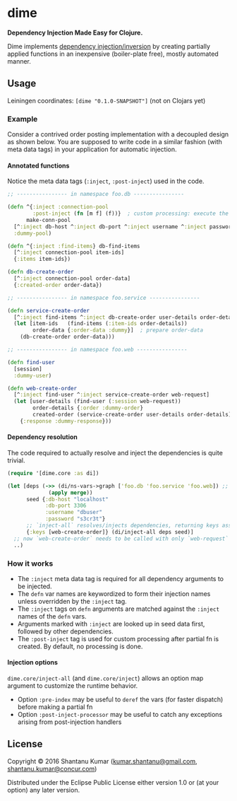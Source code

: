 # dime

**Dependency Injection Made Easy for Clojure.**

Dime implements [dependency injection/inversion](https://en.wikipedia.org/wiki/Dependency_inversion_principle) by
creating partially applied functions in an inexpensive (boiler-plate free), mostly automated manner.


## Usage

Leiningen coordinates: `[dime "0.1.0-SNAPSHOT"]` (not on Clojars yet)


### Example

Consider a contrived order posting implementation with a decoupled design as shown below. You are supposed to write
code in a similar fashion (with meta data tags) in your application for automatic injection.


#### Annotated functions

Notice the meta data tags (`:inject`, `:post-inject`) used in the code.

```clojure
;; ---------------- in namespace foo.db ----------------

(defn ^{:inject :connection-pool
        :post-inject (fn [m f] (f))}  ; custom processing: execute the fn to obtain connection-pool
      make-conn-pool
  [^:inject db-host ^:inject db-port ^:inject username ^:inject password]
  :dummy-pool)

(defn ^{:inject :find-items} db-find-items
  [^:inject connection-pool item-ids]
  {:items item-ids})

(defn db-create-order
  [^:inject connection-pool order-data]
  {:created-order order-data})

;; ---------------- in namespace foo.service ----------------

(defn service-create-order
  [^:inject find-items ^:inject db-create-order user-details order-details]
  (let [item-ids   (find-items (:item-ids order-details))
        order-data {:order-data :dummy}]  ; prepare order-data
    (db-create-order order-data)))

;; ---------------- in namespace foo.web ----------------

(defn find-user
  [session]
  :dummy-user)

(defn web-create-order
  [^:inject find-user ^:inject service-create-order web-request]
  (let [user-details (find-user (:session web-request))
        order-details {:order :dummy-order}
        created-order (service-create-order user-details order-details)]
    {:response :dummy-response}))
```


#### Dependency resolution

The code required to actually resolve and inject the dependencies is quite trivial.

```clojure
(require '[dime.core :as di])

(let [deps (->> (di/ns-vars->graph ['foo.db 'foo.service 'foo.web]) ;; scan namespaces for vars to be injected
             (apply merge))
      seed {:db-host "localhost"
            :db-port 3306
            :username "dbuser"
            :password "s3cr3t"}
      ;; `inject-all` resolves/injects dependencies, returning keys associated with partial functions
      {:keys [web-create-order]} (di/inject-all deps seed)]
  ;; now `web-create-order` needs to be called with only `web-request`
  ..)
```


### How it works

* The `:inject` meta data tag is required for all dependency arguments to be injected.
* The `defn` var names are keywordized to form their injection names unless overridden by the `:inject` tag.
* The `:inject` tags on `defn` arguments are matched against the `:inject` names of the `defn` vars.
* Arguments marked with `:inject` are looked up in seed data first, followed by other dependencies.
* The `:post-inject` tag is used for custom processing after partial fn is created. By default, no processing is done.


#### Injection options

`dime.core/inject-all` (and `dime.core/inject`) allows an option map argument to customize the runtime behavior.

* Option `:pre-index` may be useful to `deref` the vars (for faster dispatch) before making a partial fn
* Option `:post-inject-processor` may be useful to catch any exceptions arising from post-injection handlers


## License

Copyright © 2016 Shantanu Kumar (kumar.shantanu@gmail.com, shantanu.kumar@concur.com)

Distributed under the Eclipse Public License either version 1.0 or (at
your option) any later version.
